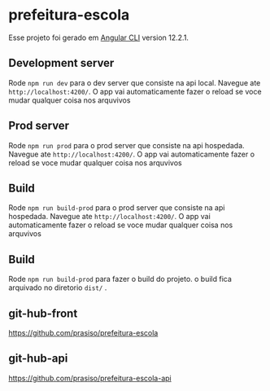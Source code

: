 # prefeitura-escola

Esse projeto foi gerado em  [Angular CLI](https://github.com/angular/angular-cli) version 12.2.1.

## Development server

Rode `npm run dev` para o dev server que consiste na api local. Navegue ate `http://localhost:4200/`. O app vai automaticamente fazer o reload se voce mudar qualquer coisa nos arquvivos

## Prod server

Rode `npm run prod` para o prod server que consiste na api hospedada. Navegue ate `http://localhost:4200/`. O app vai automaticamente fazer o reload se voce mudar qualquer coisa nos arquvivos

## Build

Rode `npm run build-prod` para o prod server que consiste na api hospedada. Navegue ate `http://localhost:4200/`. O app vai automaticamente fazer o reload se voce mudar qualquer coisa nos arquvivos

## Build

Rode `npm run build-prod` para fazer o build do projeto. o build fica arquivado no diretorio `dist/` .

## git-hub-front
https://github.com/prasiso/prefeitura-escola

## git-hub-api
https://github.com/prasiso/prefeitura-escola-api

